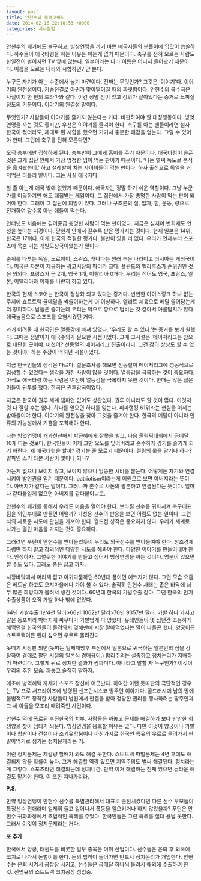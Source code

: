 ```yaml
---
layout: post
title: 안현수와 블랙코미디
date: 2014-02-16 22:10:53 +0900
categories: 시사칼럼
---
```

안현수의 쾌거에도 불구하고, 빙상연맹을 까기 바쁜 애국자들의 분풀이에 입맛이 씁쓸하다. 하수들이 애국타령을 하는 이유는 아는게 없기 때문이다. 축구를 전혀 모르는 사람도 한일전이 벌어지면 TV 앞에 앉는다. 일본이라는 나라 이름은 어디서 들어봤기 때문이다. 이름을 모르는 나라와 시합하면? 안 본다.

  


누구든 자기가 아는 수준에서 놀기 마련이다. 진짜는 무엇인가? 그것은 ‘이야기’다. 이야기의 완전성이다. 기승전결로 아귀가 맞아떨어질 때의 짜릿함이다. 안현수의 복수극은 사실이지 한 편의 드라마와 같다. 이건 정말 신이 있고 정의가 살아있다는 증거로 느껴질 정도의 기분이다. 이야기의 완결성 말이다. 

  


무엇인가? 사람들이 이야기를 즐기지 않는다는 거다. 비판하여야 할 대칭행동이다. 빙엿연맹을 까는 것도 좋지만, 우선은 이야기를 즐겨야 한다. 축구를 아는 팬들이라면 설사 한국이 졌더라도, 제대로 된 시합을 했으면 거기서 충분한 쾌감을 얻는다. 그럴 수 있어야 한다. 그런데 축구를 전혀 모른다면? 

  


오직 승부에만 집착하게 된다. 승부만이 그에게 흥미를 주기 때문이다. 애국타령이 슬픈 것은 그게 집단 안에서 가장 멍청한 넘이 먹는 판이기 때문이다. ‘나는 벌써 독도로 본적을 옮겨놨는데.’ 하고 설레발이 치는 사이비들이 먹는 판이다. 하사 출신으로 독일을 거저먹은 히틀러 말이다. 그는 사실 애국자다. 

  


할 줄 아는게 애국 밖에 없었기 때문이다. 애국자는 정말 하기 쉬운 역할이다. 그냥 누군가를 미워하기만 해도 대접받는 게임이다. 그 집단에서 가장 총명한 사람이 먹는 판이 되어야 한다. 그래야 그 집단에 희망이 있다. 그러나 구조론의 질, 입자, 힘, 운동, 량으로 전개하여 갈수록 아닌 애들이 먹는다. 

  


인터넷도 처음에는 김어준급 총명한 사람이 먹는 판이었다. 지금은 심지어 변희재도 언성을 높이는 지경이다. 닫힌계 안에서 갈수록 판은 망가지는 것이다. 현재 일본은 14위, 한국은 17위다. 이게 한국의 적절한 평가다. 불만이 있을 리 없다. 우리가 언제부터 스포츠에 목숨 거는 개발도상국이었는가 말이다. 

  


순위를 다투는 독일, 노르웨이, 스위스, 캐나다는 원래 추운 나라이고 러시아는 개최국이다. 미국은 자본이 제공하는 광고시장의 파이가 크다. 폴란드와 벨라루스가 순위권인 것은 의외다. 프랑스가 금 2개, 영국 1개, 이탈리아 0개다. 우리는 적어도 영국, 프랑스, 일본, 이탈리아와 어깨를 나란히 하고 있다. 

  


한국의 현재 스코어는 한국이 정상화 되고 있다는 증거다. 변변한 아이스링크 하나 없는 주제에 쇼트트랙 금메달을 싹쓸이하는게 더 이상하다. 엘리트 체육으로 메달 쓸어담는게 더 창피하다. 남들은 즐기는데 우리는 악으로 깡으로 덤비는 것 같아서 아름답지가 않다. 애국놀음으로 스포츠를 오염시켰던 거다. 

  


과거 어려울 때 한국인은 열등감에 빠져 있었다. ‘우리도 할 수 있다.’는 증거를 보기 원했다. 그때는 정말이지 애국주의가 필요한 시점이었다. 그때 그시절은 ‘메이저리그는 참으로 대단한 곳이야. 미쳤어? 선동렬의 메이저리그 진출이라니. 그건 감히 상상도 할 수 없는 것이야.’ 하는 주장이 먹히던 시절이었다. 

  


지금 한국인들의 생각은 다르다. 설문조사를 해보면 선동렬이 메이저리그에 성공적으로 입성할 수 있었다는 생각을 가진 사람이 많을 것이다. 열등감을 극복하는 것이 중요하다. 아직도 애국타령 하는 사람은 여전히 열등감을 극복하지 못한 것이다. 한때는 많은 젊은이들이 권투를 했다. 한국은 권투강국이었다. 

  


지금은 한국이 권투 세계 챔피언 없어도 상관없다. 권투 아니라도 할 것이 많다. 이것저것 다 잘할 수는 없다. 하나를 얻으면 하나를 잃는다. 피파랭킹 61위라는 현실을 이제는 받아들여야 한다. 이야기의 완전성을 찾아 그것을 즐겨야 한다. 한국의 메달이 아니라 인류의 가능성에서 기쁨을 포착해야 한다. 

  


나는 빙엿연맹이 개과천선해서 박근혜에게 잘못을 빌고, 다음 올림픽대회에서 금메달 10개 따는 것보다, 한국인들이 이제 그만 오노를 잊어버리고 순수하게 경기를 즐기게 되기 바란다. 왜 애국타령을 할까? 경기볼 줄 모르기 때문이다. 컬링의 룰을 알기나 하나? 알파인 스키 타본 사람이 몇이나 되나? 

  


아는게 없으니 보이지 않고, 보이지 않으니 엉뚱한 시비를 붙는다. 어떻게든 자기와 연결시켜야 발언권을 얻기 때문이다. patriotism이라는게 어원으로 보면 아버지라는 뜻이다. 아버지가 같다는 말이다. 그러니까 촌수로 사돈의 팔촌하고 연결된다는 뜻이다. 얼마나 같다붙일게 없으면 아버지를 같다붙이냐고. 

  


안현수의 쾌거를 통해서 우리도 마음을 열어야 한다. 브라질 선수를 귀화시켜 축구대표팀을 외인부대로 만들면 어떨까? 기성용 선수의 반응을 보면 어림도 없는 일이다. 그런 식의 새로운 시도에 관심을 가져야 한다. 월드컵 성적은 중요하지 않다. 우리가 세계로 나가는 열린 마음을 가지는 것이 중요하다. 

  


그러려면 푸틴이 안현수를 받아들였듯이 우리도 외국선수를 받아들여야 한다. 창조경제 타령만 하지 말고 창의적인 다양한 시도를 해봐야 한다. 다양한 이야기를 만들어내야 한다. 인정하자. 그럴듯한 이야기를 만들고 싶어서 빙상연맹을 까는 것이다. 명분이 있으면 깔 수도 있다. 그래도 폼은 잡고 까자. 

  


시장바닥에서 머리채 잡고 아귀다툼하던 60년대 폼이면 예쁘지가 않다. 그런 모습 요즘은 베트남 하고도 오지마을에나 가야 볼 수 있다. 솔직히 안현수 사태는 좁은 바닥에 너무 많은 희망자가 몰려서 생긴 것이다. 60년대 한국의 가발수출 같다. 그땐 한국의 인기 수출상품이 오직 가발 하나 밖에 없었다. 

  


64년 가발수출 1만4천 달러>66년 1062만 달러>70년 9357만 달러. 가발 하나 가지고 같은 동포끼리 박터지게 싸우다가 가발업계 다 망했다. 유태인들이 몇 십년간 조용하게 해먹던걸 한국인들이 몰려와서 몇해만에 시장 말아먹었다는 말이 나돌곤 했다. 양궁이든 쇼트트랙이든 된다 싶으면 우르르 몰려간다. 

  


돗떼기 시장판 되면(돗따는 일제패망후 부산에서 일본으로 귀국하는 일본인의 짐을 강탈하여 경매로 팔던 시절의 일본식 경매용어.) 합리주의는 실종하고 정치논리가 지배하기 마련이다. 그렇게 뒤로 정치한 결과가 짬짜미다. 아니라고 말할 자 누구인가? 이것이 우리의 추한 모습. 까놓고 솔직히 말하자. 

  


애초에 병역혜택 자체가 스포츠 정신에 어긋난다. 하여간 이런 돗따판의 극단적인 경우는 TV 프로 서프라이즈에 방영된 샌프란시스코 땅주인 이야기다. 골드러시에 남의 땅에 불법적으로 정착한 사람들이 법원에서 판결을 받아 정당한 권리를 행사하려는 땅주인과 그 세 아들을 모조리 때려죽인 사건이다. 

  


안현수 덕에 폭로된 후진한국의 치부. 사람들은 까놓고 문제를 해결하기 보다 만만한 희생양을 찾아 덤태기 씌운다. 빙상연맹을 옹호할 이유는 없다. 다만 이것이 양궁이나 가발이나 합판이나 건설이나 조기유학붐이나 마찬가지로 한국인 특유의 우르르 몰려가서 판 말아먹기로 생기는 정치문제라는 거.

  


이런 정치문제는 제갈량 할배가 와도 해결 못한다. 쇼트트랙 파벌문제는 4년 후에도 해결되지 않을 확률이 높다. 그거 해결할 역량 있으면 지역주의도 벌써 해결됐다. 정치라는게 그렇다. 스포츠라면 해결되는데 정치니깐. 만약 이거 해결하는 천재 있으면 뉴타운 해결도 맡겨야 한다. 이 또한 지나가리라. 

  


  **P.S.**

만약 빙상연맹이 안현수 선수를 특별관리해서 대표로 출전시켰다면 다른 선수 부모들이 특정선수 편애라며 일제히 들고 일어나서 폭동을 일으키거나 하지 않았을까? 푸틴은 안현수 귀화과정에서 초법적인 특혜를 주었다. 한국인들은 그런 특혜를 절대 용납 못한다. 그래서 이것이 정치문제라는 거다.

  


**또 추가**

한국에서 양궁, 태권도를 비롯한 일부 종목은 이미 산업이다. 선수들은 은퇴 후 외국에 코치로 나가서 돈벌이를 한다. 돈의 법칙이 들어가면 반드시 정치논리가 개입한다. 안현수는 은퇴 시켜서 공장장 시키고, 선수들은 금메달 하나씩 들려서 해외에 수출하려 한 것. 전명규의 쇼트트랙 코치공장 성업중.